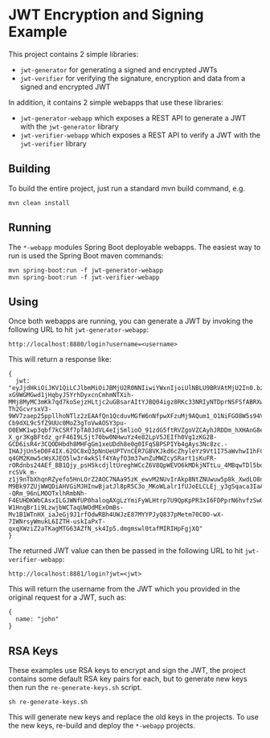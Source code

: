 # JWT Encryption and Signing Example

This project contains 2 simple libraries:
* `jwt-generator` for generating a signed and encrypted JWTs
* `jwt-verifier` for verifying the signature, encryption and data from a signed and encrypted JWT

In addition, it contains 2 simple webapps that use these libraries:
* `jwt-generator-webapp` which exposes a REST API to generate a JWT with the `jwt-generator` library
* `jwt-verifier-webapp` which exposes a REST API to verify a JWT with the `jwt-verifier` library

## Building

To build the entire project, just run a standard mvn build command, e.g.

```
mvn clean install
```

## Running

The `*-webapp` modules Spring Boot deployable webapps. The easiest way to run is used the Spring Boot maven commands:

```
mvn spring-boot:run -f jwt-generator-webapp
mvn spring-boot:run -f jwt-verifier-webapp
```

## Using

Once both webapps are running, you can generate a JWT by invoking the following URL to hit `jwt-generator-webapp`:

`http://localhost:8880/login?username=<username>`

This will return a response like:

```
{
  jwt: "eyJjdHkiOiJKV1QiLCJlbmMiOiJBMjU2R0NNIiwiYWxnIjoiUlNBLU9BRVAtMjU2In0.bzWxsUNcyk8TGbxKr2LzH8x_IJMS83Zciu90fAGIILTSjbcVQkz5gE9YwCVi2b_y1AYuwgz3QVfx7RMwE7nMXI3DR-xG9WGMGwd1jHqbyJ5YrhDyxcnCmhmNTXih-MMj8MyMC3mKk7qd7koSejzHLtjc2uGBsarAItYJBQ04igz8RKc33NRIyNTDprNSFSfABRXwyx8_vLuex7oNaqAFqSqiISpM0Nhw0W_CBC5JNwaDXugFuTRyzGaYf0KgPnRx6DUmK7sIGMu-Th2GcvrsxV3-9WV7zaep25ppllhoNTlz2zEAAfQn1QcduvMGfW6nNfpwXFzuMj9AQum1_O1NiFGO8W5s94VKZfyIlZZGeJMBaR_zXlO5fVIXlH2z18o8Aftkd4B5bPGFrBLxg0wq7PiRR3Grdswgrfx82vDyib_z9Qs6iSnP-Cb9dXL9c5fZ9UUc0MoZ3gToVwAOSY3pu-O0EWK1wp3qbf7kCSRf7pTA0JdVL4eIjSmlioO_91zdG5ftRVZgoVZCAyhJRDDm_hXHAnG8ej9rVAYonvi2AcvIOuZBuq4Ip-X_gr3KgBFtdz_grF46I9LSjt70bw0NHwuYz4e82LpV5JEIfh0Vg1zKG2B-GCD6isR4r3CQODHbdh8MHFgGm1xeUDdh8e0g0IFqSBPSPIYb4gAys3Nc8zc.-IHAJjUn5eD0F4IX.62OC8xQ3pNnUeUPTVnCER7GBVKJkd6cZhyleYz9Vt1I75aWvhwI1hFCMPL6o_wPyZrzFIIjeOjeYFkvE8X5iXw_TL2uuQ7rPzumvbd8IhGFxhhFJP0ha2w_YqK5_sQ475ULdLouYmtkmeWqIFo_UIrkEGAe_YACWxk5rmXUYsrmhy9uSF4iMTUOQhZ1ua32-q4GM2Kmw5cWsXJEO5lw3r4wkSlf4YAyfO3m37wnZuMWZcySRart1sKuFR-rORdnbs24AEf_BB1Qjy_psH5kcdjltUreghWCcZ6V8QpWEVO6kMDkjNTtLu_4MBqwTDl5bdUw1t2cIBeFzee4ex0DOestjPJOPoM1LKIGIV2B6dJpaCUWoE3al8AAnNpx9PznPq9U7vgnDapIUdAiT5DFz9A80mEtV_9hQM1Y5c_vDmaBzpXr9nE83HYCJ-rcSVk_m-z1j9nTbXhqnRZyefo5HnLOrZ2AOC7NAa95zK_ewvM2NUvIrAkp8NtZNUwuw5p8k_XwdLO8n3ygAZG7vRpi7u801Eokrp94oQnipztQZd3JHBdBm8bt3gIdFsmcI54kso6NiMsa0qlWKNHCHzUibdUbSiZ7C94brcopeJLWDKTpAll3omPSi9NGJxl7whtzhZP7XYig4SbbMj5deXVpSb1nNnpQCbQiStRy5b0AACb9SY0CFFA71MaMT1PRFzozq0MziRtp3OfgoBHxnu_Y_SdEOSDWnkr9Of1LypYLBh5qEOjIMiOPWGZ1SmmduOkM7uUCk0ZM6ObQO_Qg0xoTxlIxigmRDatpi-M9Bk97ZUjWWQDiAHVGiMJHInwBjatJl8pR5C3o_MKoWLalr1fUJoELCLEj_y3gSqaca3IaActRDt43vU_87bfHlQqLnnEQgd27ecwF93xvVhda1kUt--QRm_96nLMOOTxlhRmbNh-F4EUHDKWbCAsxILGJWNfUP0haloqAXgLzYmiFyWLHtrp7U9QpKpPR3xI6FDPprN6hvfzSwOAAjMkBe8C10Bhax3USgSUj11yqhaGMRt1SAEw08yW9W8FtBnTKxub71byQPjmu_jYL9FDNum4ouLH-W1HnqBr1i9LzwjbWCTaqUWOdMExOmBs-Mv1B1WTnHX_iaJeGj9J1rfOdwRBh4UWJzE87MYYPJyQ837pMetm70C0O-wX-7IWNrsyWmukL6IZTH-uskIaPxT-qxqXWziZ2aTKagMTG63AZfN_sk4Ip5.dmgmswl0tafMIRIHpFgjXQ"
}
```

The returned JWT value can then be passed in the following URL to hit `jwt-verifier-webapp`:

`http://localhost:8881/login?jwt=<jwt>`

This will return the username from the JWT which you provided in the original request for a JWT, such as:

```
{
  name: "john"
}
```

## RSA Keys

These examples use RSA keys to encrypt and sign the JWT, the project contains some default RSA key pairs for each, but to generate new keys then run the `re-generate-keys.sh` script.

```
sh re-generate-keys.sh
```

This will generate new keys and replace the old keys in the projects. To use the new keys, re-build and deploy the `*-webapp` projects.
